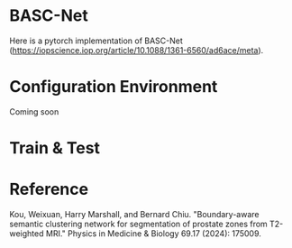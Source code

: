 # BASC-Net
Here is a pytorch implementation of BASC-Net (https://iopscience.iop.org/article/10.1088/1361-6560/ad6ace/meta).

# Configuration Environment
Coming soon

# Train & Test


# Reference
Kou, Weixuan, Harry Marshall, and Bernard Chiu. "Boundary-aware semantic clustering network for segmentation of prostate zones from T2-weighted MRI." Physics in Medicine & Biology 69.17 (2024): 175009.
